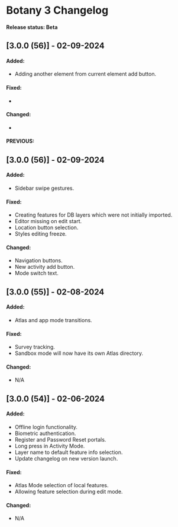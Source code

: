 # Botany 3 Changelog

#### Release status: Beta

## [3.0.0 (56)] - 02-09-2024

#### Added:
- Adding another element from current element add button.

#### Fixed:
-

#### Changed:
-


#### PREVIOUS:

## [3.0.0 (56)] - 02-09-2024

#### Added:
- Sidebar swipe gestures.

#### Fixed:
- Creating features for DB layers which were not initially imported.
- Editor missing on edit start.
- Location button selection.
- Styles editing freeze.

#### Changed:
- Navigation buttons.
- New activity add button.
- Mode switch text.


## [3.0.0 (55)] - 02-08-2024

#### Added:
- Atlas and app mode transitions.

#### Fixed:
- Survey tracking.
- Sandbox mode will now have its own Atlas directory.

#### Changed:
- N/A

## [3.0.0 (54)] - 02-06-2024

#### Added:
- Offline login functionality.
- Biometric authentication.
- Register and Password Reset portals.
- Long press in Activity Mode.
- Layer name to default feature info selection.
- Update changelog on new version launch.

#### Fixed:
- Atlas Mode selection of local features.
- Allowing feature selection during edit mode.

#### Changed:
- N/A
